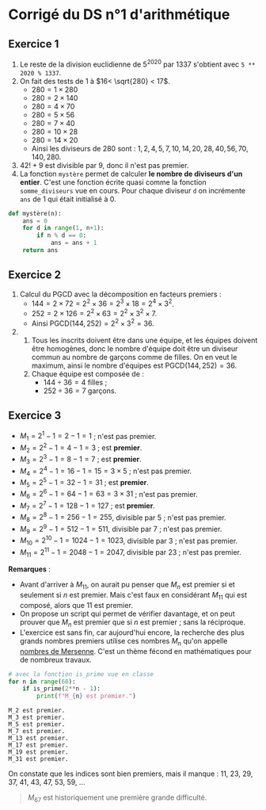 # Corrigé du DS n°1 d'arithmétique

## Exercice 1

1. Le reste de la division euclidienne de $5^{2020}$ par $1337$ s'obtient avec `5 ** 2020 % 1337`.
2. On fait des tests de $1$ à $16< \sqrt{280} < 17$.
    * $280 = 1×280$
    * $280 = 2×140$
    * $280 = 4×70$
    * $280 = 5×56$
    * $280 = 7×40$
    * $280 = 10×28$
    * $280 = 14×20$
    * Ainsi les diviseurs de $280$ sont : $1, 2, 4, 5, 7, 10, 14, 20, 28, 40, 56, 70, 140, 280$.
3. $42! + 9$ est divisible par $9$, donc il n'est pas premier.
4. La fonction `mystère` permet de calculer **le nombre de diviseurs d'un entier**. C'est une fonction écrite quasi comme la fonction `somme_diviseurs` vue en cours. Pour chaque diviseur `d` on incrémente `ans` de $1$ qui était initialisé à $0$.

```python
def mystère(n):
    ans = 0
    for d in range(1, n+1):
        if n % d == 0:
            ans = ans + 1
    return ans
```

## Exercice 2

1. Calcul du $\textrm{PGCD}$ avec la décomposition en facteurs premiers :
    * $144 = 2×72 = 2^2×36 = 2^3×18 = 2^4×3^2$.
    * $252 = 2×126 = 2^2×63 = 2^2×3^2×7$.
    * Ainsi $\textrm{PGCD}(144, 252) = 2^2×3^2 = 36$.
2. 
    1. Tous les inscrits doivent être dans une équipe, et les équipes doivent être homogènes, donc le nombre d'équipe doit être un diviseur commun au nombre de garçons comme de filles. On en veut le maximum, ainsi le nombre d'équipes est $\textrm{PGCD}(144, 252) = 36$.
    2. Chaque équipe est composée de :
        * $144÷36 = 4$ filles ;
        * $252÷36 = 7$ garçons.

## Exercice 3

* $M_1 = 2^1 - 1 = 2 - 1 = 1$ ; n'est pas premier.
* $M_2 = 2^2 - 1 = 4 - 1 = 3$ ; est **premier**.
* $M_3 = 2^3 - 1 = 8 - 1 = 7$ ; est **premier**.
* $M_4 = 2^4 - 1 = 16 - 1 = 15 = 3×5$ ; n'est pas premier.
* $M_5 = 2^5 - 1 = 32 - 1 = 31$ ; est **premier**.
* $M_6 = 2^6 - 1 = 64 - 1 = 63 = 3×31$ ; n'est pas premier.
* $M_7 = 2^7 - 1 = 128 - 1 = 127$ ; est **premier**.
* $M_8 = 2^8 - 1 = 256 - 1 = 255$, divisible par $5$ ; n'est pas premier.
* $M_9 = 2^9 - 1 = 512 - 1 = 511$, divisible par $7$ ; n'est pas premier.
* $M_{10} = 2^{10} - 1 = 1024 - 1 = 1023$, divisible par $3$ ; n'est pas premier.
* $M_{11} = 2^{11} - 1 = 2048 - 1 = 2047$, divisible par $23$ ; n'est pas premier.

**Remarques** : 
* Avant d'arriver à $M_{11}$, on aurait pu penser que $M_n$ est premier si et seulement si $n$ est premier. Mais c'est faux en considérant $M_{11}$ qui est composé, alors que $11$ est premier.
* On propose un script qui permet de vérifier davantage, et on peut prouver que $M_n$ est premier que si $n$ est premier ; sans la réciproque.
* L'exercice est sans fin, car aujourd'hui encore, la recherche des plus grands nombres premiers utilise ces nombres $M_n$ qu'on appelle [nombres de Mersenne](https://fr.wikipedia.org/wiki/Nombre_de_Mersenne_premier). C'est un thème fécond en mathématiques pour de nombreux travaux.

```python
# avec la fonction is_prime vue en classe
for n in range(60):
    if is_prime(2**n - 1):
        print(f"M_{n} est premier.")
```
    M_2 est premier.
    M_3 est premier.
    M_5 est premier.
    M_7 est premier.
    M_13 est premier.
    M_17 est premier.
    M_19 est premier.
    M_31 est premier.

On constate que les indices sont bien premiers, mais il manque : $11$, $23$, $29$, $37$, $41$, $43$, $47$, $53$, $59$, ...
> $M_{67}$ est historiquement une première grande difficulté.
